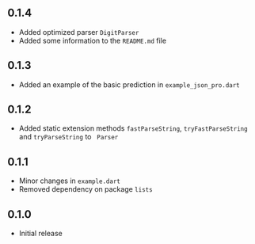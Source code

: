 ## 0.1.4

- Added optimized parser `DigitParser`
- Added some information to the `README.md` file

## 0.1.3

- Added an example of the basic prediction in `example_json_pro.dart`

## 0.1.2

- Added static extension methods `fastParseString`, `tryFastParseString` and `tryParseString` to ` Parser`

## 0.1.1

- Minor changes in `example.dart`
- Removed dependency on package `lists`

## 0.1.0

- Initial release
